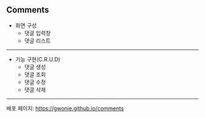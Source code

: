 ## Comments

- 화면 구성
  - 댓글 입력창
  - 댓글 리스트

---

- 기능 구현(C.R.U.D)
  - 댓글 생성
  - 댓글 조회
  - 댓글 수정
  - 댓글 삭제

---

배포 페이지: https://gwonie.github.io/comments
